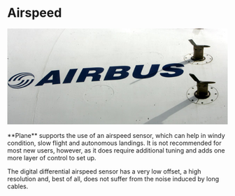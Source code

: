 # Airspeed

<p align="center">
  <img src="../../images/pitot.jpg?raw=true" alt="Pitot sensors"/>
</p>


<p class="text-center"> **Plane** supports the use of an airspeed sensor, which can help in windy condition, slow flight and autonomous landings. It is not recommended for most new users, however, as it does require additional tuning and adds one more layer of control to set up.

The digital differential airspeed sensor has a very low offset, a high resolution and, best of all, does not suffer from the noise induced by long cables.</p> 



